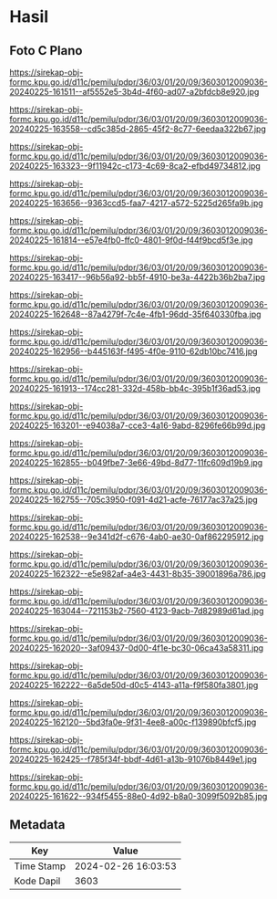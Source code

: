 # Hasil

## Foto C Plano

https://sirekap-obj-formc.kpu.go.id/d11c/pemilu/pdpr/36/03/01/20/09/3603012009036-20240225-161511--af5552e5-3b4d-4f60-ad07-a2bfdcb8e920.jpg

https://sirekap-obj-formc.kpu.go.id/d11c/pemilu/pdpr/36/03/01/20/09/3603012009036-20240225-163558--cd5c385d-2865-45f2-8c77-6eedaa322b67.jpg

https://sirekap-obj-formc.kpu.go.id/d11c/pemilu/pdpr/36/03/01/20/09/3603012009036-20240225-163323--9f11942c-c173-4c69-8ca2-efbd49734812.jpg

https://sirekap-obj-formc.kpu.go.id/d11c/pemilu/pdpr/36/03/01/20/09/3603012009036-20240225-163656--9363ccd5-faa7-4217-a572-5225d265fa9b.jpg

https://sirekap-obj-formc.kpu.go.id/d11c/pemilu/pdpr/36/03/01/20/09/3603012009036-20240225-161814--e57e4fb0-ffc0-4801-9f0d-f44f9bcd5f3e.jpg

https://sirekap-obj-formc.kpu.go.id/d11c/pemilu/pdpr/36/03/01/20/09/3603012009036-20240225-163417--96b56a92-bb5f-4910-be3a-4422b36b2ba7.jpg

https://sirekap-obj-formc.kpu.go.id/d11c/pemilu/pdpr/36/03/01/20/09/3603012009036-20240225-162648--87a4279f-7c4e-4fb1-96dd-35f640330fba.jpg

https://sirekap-obj-formc.kpu.go.id/d11c/pemilu/pdpr/36/03/01/20/09/3603012009036-20240225-162956--b445163f-f495-4f0e-9110-62db10bc7416.jpg

https://sirekap-obj-formc.kpu.go.id/d11c/pemilu/pdpr/36/03/01/20/09/3603012009036-20240225-161913--174cc281-332d-458b-bb4c-395b1f36ad53.jpg

https://sirekap-obj-formc.kpu.go.id/d11c/pemilu/pdpr/36/03/01/20/09/3603012009036-20240225-163201--e94038a7-cce3-4a16-9abd-8296fe66b99d.jpg

https://sirekap-obj-formc.kpu.go.id/d11c/pemilu/pdpr/36/03/01/20/09/3603012009036-20240225-162855--b049fbe7-3e66-49bd-8d77-11fc609d19b9.jpg

https://sirekap-obj-formc.kpu.go.id/d11c/pemilu/pdpr/36/03/01/20/09/3603012009036-20240225-162755--705c3950-f091-4d21-acfe-76177ac37a25.jpg

https://sirekap-obj-formc.kpu.go.id/d11c/pemilu/pdpr/36/03/01/20/09/3603012009036-20240225-162538--9e341d2f-c676-4ab0-ae30-0af862295912.jpg

https://sirekap-obj-formc.kpu.go.id/d11c/pemilu/pdpr/36/03/01/20/09/3603012009036-20240225-162322--e5e982af-a4e3-4431-8b35-39001896a786.jpg

https://sirekap-obj-formc.kpu.go.id/d11c/pemilu/pdpr/36/03/01/20/09/3603012009036-20240225-163044--721153b2-7560-4123-9acb-7d82989d61ad.jpg

https://sirekap-obj-formc.kpu.go.id/d11c/pemilu/pdpr/36/03/01/20/09/3603012009036-20240225-162020--3af09437-0d00-4f1e-bc30-06ca43a58311.jpg

https://sirekap-obj-formc.kpu.go.id/d11c/pemilu/pdpr/36/03/01/20/09/3603012009036-20240225-162222--6a5de50d-d0c5-4143-a11a-f9f580fa3801.jpg

https://sirekap-obj-formc.kpu.go.id/d11c/pemilu/pdpr/36/03/01/20/09/3603012009036-20240225-162120--5bd3fa0e-9f31-4ee8-a00c-f139890bfcf5.jpg

https://sirekap-obj-formc.kpu.go.id/d11c/pemilu/pdpr/36/03/01/20/09/3603012009036-20240225-162425--f785f34f-bbdf-4d61-a13b-91076b8449e1.jpg

https://sirekap-obj-formc.kpu.go.id/d11c/pemilu/pdpr/36/03/01/20/09/3603012009036-20240225-161622--934f5455-88e0-4d92-b8a0-3099f5092b85.jpg


## Metadata

| Key        | Value               |
| ---------- | ------------------- |
| Time Stamp | 2024-02-26 16:03:53 |
| Kode Dapil | 3603                |



